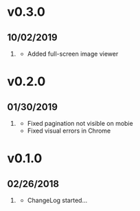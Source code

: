 # v0.3.0
## 10/02/2019

1. [](#new)
	* Added full-screen image viewer

# v0.2.0
##  01/30/2019

1. [](#bugfix)
    * Fixed pagination not visible on mobie
	* Fixed visual errors in Chrome


# v0.1.0
##  02/26/2018

1. [](#new)
    * ChangeLog started...
